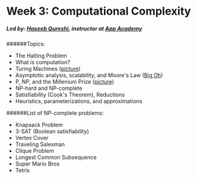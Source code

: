# Week 3: Computational Complexity
##### Led by: [Haseeb Qureshi](https://github.com/Haseeb-Qureshi/), instructor at [App Academy](http://appacademy.io)

######Topics:
* The Halting Problem
* What is computation?
* Turing Machines ([picture](http://cdn.makeagif.com/media/7-31-2015/PVv1XT.gif))
* Asymptotic analysis, scalability, and Moore's Law ([Big Oh](http://everythingcomputerscience.com/images/Algorithm_Analysis731x524.jpg))
* P, NP, and the Millenium Prize ([picture](https://upload.wikimedia.org/wikipedia/commons/thumb/a/a0/P_np_np-complete_np-hard.svg/1000px-P_np_np-complete_np-hard.svg.png))
* NP-hard and NP-complete
* Satisfiability (Cook's Theorem), Reductions
* Heuristics, parameterizations, and approximations

######List of NP-complete problems:
* Knapsack Problem
* 3-SAT (Boolean satisfiability)
* Vertex Cover
* Traveling Salesman
* Clique Problem
* Longest Common Subsequence
* Super Mario Bros
* Tetris
